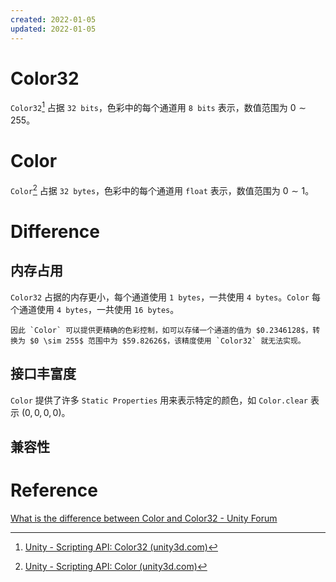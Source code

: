 ```yaml
---
created: 2022-01-05
updated: 2022-01-05
---
```

# Color32

`Color32`[^1] 占据 `32 bits`，色彩中的每个通道用 `8 bits` 表示，数值范围为 $0\sim255$。

# Color
`Color`[^2] 占据 `32 bytes`，色彩中的每个通道用 `float` 表示，数值范围为 $0 \sim 1$。

# Difference

## 内存占用
`Color32` 占据的内存更小，每个通道使用 `1 bytes`，一共使用 `4 bytes`。`Color` 每个通道使用 `4 bytes`，一共使用 `16 bytes`。

```ad-note
因此 `Color` 可以提供更精确的色彩控制，如可以存储一个通道的值为 $0.2346128$，转换为 $0 \sim 255$ 范围中为 $59.82626$，该精度使用 `Color32` 就无法实现。
```

## 接口丰富度
`Color` 提供了许多 `Static Properties` 用来表示特定的颜色，如 `Color.clear` 表示 $(0,0,0,0)$。

## 兼容性



# Reference

[What is the difference between Color and Color32 - Unity Forum](https://forum.unity.com/threads/what-is-the-difference-between-color-and-color32.824196/)

[^1]: [Unity - Scripting API: Color32 (unity3d.com)](https://docs.unity3d.com/ScriptReference/Color32.html)
[^2]: [Unity - Scripting API: Color (unity3d.com)](https://docs.unity3d.com/ScriptReference/Color.html)